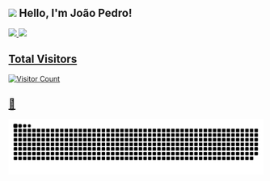 ## <img src="https://raw.githubusercontent.com/alexnaiman/alexnaiman/master/resources/welcomeglitch.gif" width="50px" /> Hello, I'm João Pedro!

<div>
  <a href="https://github.com/jpedroreiss">
  <img height="180em" src="https://github-readme-stats.vercel.app/api/top-langs/?username=jpedroreiss&&layout=compact&hide=shell&theme=tokyonight"/>
  <img height="180em" src="https://github-readme-stats.vercel.app/api?username=jpedroreiss&show_icons=true&theme=tokyonight&include_all_commits=true&count_private=true"/>
</div>
  
## Total Visitors 
![Visitor Count](https://profile-counter.glitch.me/{jpedroreiss}/count.svg) 

  
## :snake: 
 <img src="https://raw.githubusercontent.com/Platane/snk/output/github-contribution-grid-snake.svg"/>  



